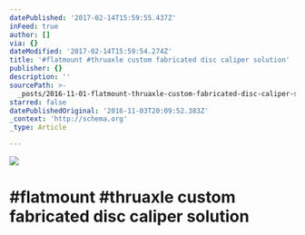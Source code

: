 ```yaml
---
datePublished: '2017-02-14T15:59:55.437Z'
inFeed: true
author: []
via: {}
dateModified: '2017-02-14T15:59:54.274Z'
title: '#flatmount #thruaxle custom fabricated disc caliper solution'
publisher: {}
description: ''
sourcePath: >-
  _posts/2016-11-01-flatmount-thruaxle-custom-fabricated-disc-caliper-solution.md
starred: false
datePublishedOriginal: '2016-11-03T20:09:52.383Z'
_context: 'http://schema.org'
_type: Article

---
```

![](https://the-grid-user-content.s3-us-west-2.amazonaws.com/9344b838-5737-442e-b658-96eb08385676.jpg)

# \#flatmount \#thruaxle custom fabricated disc caliper solution